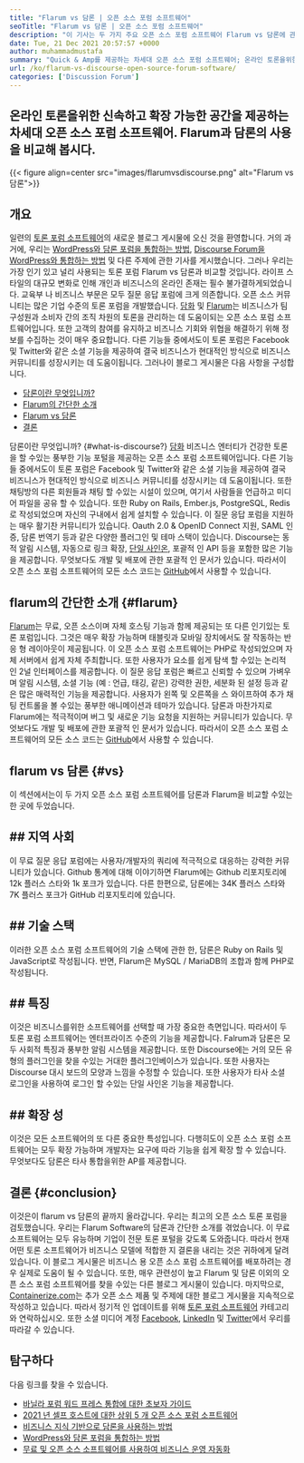 ```yaml
---
title: "Flarum vs 담론 | 오픈 소스 포럼 소프트웨어" 
seoTitle: "Flarum vs 담론 | 오픈 소스 포럼 소프트웨어" 
description: "이 기사는 두 가지 주요 오픈 소스 포럼 소프트웨어 Flarum vs 담론에 관한 것입니다. 두 소프트웨어 모두 자체 호스팅 및 토론을위한 최신 포럼 기능을 제공합니다." 
date: Tue, 21 Dec 2021 20:57:57 +0000
author: muhammadmustafa
summary: "Quick & Amp를 제공하는 차세대 오픈 소스 포럼 소프트웨어; 온라인 토론을위한 확장 가능한 공간. Flarum과 담론의 사용을 비교해 봅시다." 
url: /ko/flarum-vs-discourse-open-source-forum-software/
categories: ['Discussion Forum']
---
```


## 온라인 토론을위한 신속하고 확장 가능한 공간을 제공하는 차세대 오픈 소스 포럼 소프트웨어. Flarum과 담론의 사용을 비교해 봅시다.

{{< figure align=center src="images/flarumvsdiscourse.png" alt="Flarum vs 담론">}}


## 개요
일련의 [토론 포럼 소프트웨어][1]의 새로운 블로그 게시물에 오신 것을 환영합니다. 거의 과거에, 우리는 [WordPress와 담론 포럼을 통합하는 방법][2], [Discourse Forum을 WordPress와 통합하는 방법][2] 및 다른 주제에 관한 기사를 게시했습니다. 그러나 우리는 가장 인기 있고 널리 사용되는 토론 포럼 Flarum vs 담론과 비교할 것입니다. 라이프 스타일의 대규모 변화로 인해 개인과 비즈니스의 온라인 존재는 필수 불가결하게되었습니다. 교육부 나 비즈니스 부문은 모두 질문 응답 포럼에 크게 의존합니다.
오픈 소스 커뮤니티는 많은 기업 수준의 토론 포럼을 개발했습니다. [담화][3] 및 [Flarum][4]는 비즈니스가 팀 구성원과 소비자 간의 조직 차원의 토론을 관리하는 데 도움이되는 오픈 소스 포럼 소프트웨어입니다. 또한 고객의 참여를 유지하고 비즈니스 기회와 위협을 해결하기 위해 정보를 수집하는 것이 매우 중요합니다. 다른 기능들 중에서도이 토론 포럼은 Facebook 및 Twitter와 같은 소셜 기능을 제공하여 결국 비즈니스가 현대적인 방식으로 비즈니스 커뮤니티를 성장시키는 데 도움이됩니다. 그러나이 블로그 게시물은 다음 사항을 구성합니다.
  * [담론이란 무엇입니까?][5]
  * [Flarum의 간단한 소개][6]
  * [Flarum vs 담론][7]
  * [결론][8]

담론이란 무엇입니까?  {#what-is-discourse?}
[담화][3] 비즈니스 엔터티가 건강한 토론을 할 수있는 풍부한 기능 포털을 제공하는 오픈 소스 포럼 소프트웨어입니다. 다른 기능들 중에서도이 토론 포럼은 Facebook 및 Twitter와 같은 소셜 기능을 제공하여 결국 비즈니스가 현대적인 방식으로 비즈니스 커뮤니티를 성장시키는 데 도움이됩니다. 또한 채팅방의 다른 회원들과 채팅 할 수있는 시설이 있으며, 여기서 사람들을 언급하고 미디어 파일을 공유 할 수 있습니다. 또한 Ruby on Rails, Ember.js, PostgreSQL, Redis로 작성되었으며 자신의 구내에서 쉽게 설치할 수 있습니다.
이 질문 응답 포럼을 지원하는 매우 활기찬 커뮤니티가 있습니다. Oauth 2.0 & OpenID Connect 지원, SAML 인증, 담론 번역기 등과 같은 다양한 플러그인 및 테마 스택이 있습니다. Discourse는 동적 알림 시스템, 자동으로 링크 확장, [단일 사인온][9], 포괄적 인 API 등을 포함한 많은 기능을 제공합니다. 무엇보다도 개발 및 배포에 관한 포괄적 인 문서가 있습니다. 따라서이 오픈 소스 포럼 소프트웨어의 모든 소스 코드는 [GitHub][10]에서 사용할 수 있습니다.

## flarum의 간단한 소개   {#flarum}
[Flarum][4]는 무료, 오픈 소스이며 자체 호스팅 기능과 함께 제공되는 또 다른 인기있는 토론 포럼입니다. 그것은 매우 확장 가능하며 태블릿과 모바일 장치에서도 잘 작동하는 반응 형 레이아웃이 제공됩니다. 이 오픈 소스 포럼 소프트웨어는 PHP로 작성되었으며 자체 서버에서 쉽게 자체 주최합니다. 또한 사용자가 요소를 쉽게 탐색 할 수있는 논리적 인 2널 인터페이스를 제공합니다.
이 질문 응답 포럼은 빠르고 신뢰할 수 있으며 가벼우 며 알림 시스템, 소셜 기능 (예 : 언급, 태깅, 같은) 강력한 권한, 세분화 된 설정 등과 같은 많은 매력적인 기능을 제공합니다. 사용자가 왼쪽 및 오른쪽을 스 와이프하여 추가 채팅 컨트롤을 볼 수있는 풍부한 애니메이션과 테마가 있습니다. 담론과 마찬가지로 Flarum에는 적극적이며 버그 및 새로운 기능 요청을 지원하는 커뮤니티가 있습니다. 무엇보다도 개발 및 배포에 관한 포괄적 인 문서가 있습니다. 따라서이 오픈 소스 포럼 소프트웨어의 모든 소스 코드는 [GitHub][10]에서 사용할 수 있습니다.

## flarum vs 담론   {#vs}
이 섹션에서는이 두 가지 오픈 소스 포럼 소프트웨어를 담론과 Flarum을 비교할 수있는 한 곳에 두었습니다.

## ## 지역 사회
이 무료 질문 응답 포럼에는 사용자/개발자의 쿼리에 적극적으로 대응하는 강력한 커뮤니티가 있습니다. Github 통계에 대해 이야기하면 Flarum에는 Github 리포지토리에 12k 플러스 스타와 1k 포크가 있습니다. 다른 한편으로, 담론에는 34K 플러스 스타와 7K 플러스 포크가 GitHub 리포지토리에 있습니다.

## ## 기술 스택
이러한 오픈 소스 포럼 소프트웨어의 기술 스택에 관한 한, 담론은 Ruby on Rails 및 JavaScript로 작성됩니다. 반면, Flarum은 MySQL / MariaDB의 조합과 함께 PHP로 작성됩니다.

## ## **특징**
이것은 비즈니스를위한 소프트웨어를 선택할 때 가장 중요한 측면입니다. 따라서이 두 토론 포럼 소프트웨어는 엔터프라이즈 수준의 기능을 제공합니다. Falrum과 담론은 모두 사회적 특징과 풍부한 알림 시스템을 제공합니다. 또한 Discourse에는 거의 모든 유형의 플러그인을 찾을 수있는 거대한 플러그인베이스가 있습니다. 또한 사용자는 Discourse 대시 보드의 모양과 느낌을 수정할 수 있습니다. 또한 사용자가 타사 소셜 로그인을 사용하여 로그인 할 수있는 단일 사인온 기능을 제공합니다.

## ## 확장 성
이것은 모든 소프트웨어의 또 다른 중요한 특성입니다. 다행히도이 오픈 소스 포럼 소프트웨어는 모두 확장 가능하며 개발자는 요구에 따라 기능을 쉽게 확장 할 수 있습니다. 무엇보다도 담론은 타사 통합을위한 AP를 제공합니다.

## 결론   {#conclusion}
이것은이 flarum vs 담론의 끝까지 올라갑니다. 우리는 최고의 오픈 소스 토론 포럼을 검토했습니다. 우리는 Flarum Software의 담론과 간단한 소개를 겪었습니다. 이 무료 소프트웨어는 모두 유능하며 기업이 전문 토론 포털을 갖도록 도와줍니다. 따라서 현재 어떤 토론 소프트웨어가 비즈니스 모델에 적합한 지 결론을 내리는 것은 귀하에게 달려 있습니다. 이 블로그 게시물은 비즈니스 용 오픈 소스 포럼 소프트웨어를 배포하려는 경우 실제로 도움이 될 수 있습니다. 또한, 매우 관련성이 높고 Flarum 및 담론 이외의 오픈 소스 포럼 소프트웨어를 찾을 수있는 다른 블로그 게시물이 있습니다.
마지막으로, [Containerize.com][11]는 추가 오픈 소스 제품 및 주제에 대한 블로그 게시물을 지속적으로 작성하고 있습니다. 따라서 정기적 인 업데이트를 위해 [][12][토론 포럼 소프트웨어][1] 카테고리와 연락하십시오. 또한 소셜 미디어 계정 [Facebook][13], [LinkedIn][14] 및 [Twitter][15]에서 우리를 따라갈 수 있습니다.

## 탐구하다
다음 링크를 찾을 수 있습니다.
  * [바닐라 포럼 워드 프레스 통합에 대한 초보자 가이드][16]
  * [2021 년 셀프 호스트에 대한 상위 5 개 오픈 소스 포럼 소프트웨어][17]
  * [비즈니스 지식 기반으로 담론을 사용하는 방법][18]
  * [WordPress와 담론 포럼을 통합하는 방법][2]
  * [무료 및 오픈 소스 소프트웨어를 사용하여 비즈니스 운영 자동화][19]

  
[1]: https://products.containerize.com/discussion-forum/
[2]: https://blog.containerize.com/blogging/how-to-integrate-discourse-forum-with-wordpress/
[3]: https://products.containerize.com/discussion-forum/discourse/
[4]: https://products.containerize.com/discussion-forum/flarum/
[5]: #What-is-Discourse?
[6]: #flarum
[7]: #vs
[8]: #Conclusion
[9]: https://products.containerize.com/single-sign-on/
[10]: https://github.com/discourse/discourse
[11]: https://www.containerize.com/
[12]: https://products.containerize.com/video-editing-software
[13]: https://web.facebook.com/containerize
[14]: https://www.linkedin.com/company/containerize/
[15]: https://twitter.com/containerize_co
[16]: https://blog.containerize.com/blogging/how-to-a-install-plugin-in-wordpress-vanilla-forum/
[17]: https://blog.containerize.com/discussion-forum/top-5-free-open-source-discussion-forum-software-in-2021/
[18]: https://blog.containerize.com/discussion-forum/how-to-use-discourse-as-a-knowledge-base/
[19]: https://blog.containerize.com/blogging/automate-business-operations-using-open-source-software/
